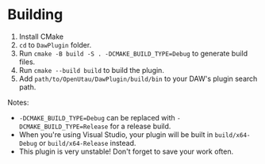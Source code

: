 # Building

1. Install CMake
2. `cd` to `DawPlugin` folder.
3. Run `cmake -B build -S . -DCMAKE_BUILD_TYPE=Debug` to generate build files.
4. Run `cmake --build build` to build the plugin.
5. Add `path/to/OpenUtau/DawPlugin/build/bin` to your DAW's plugin search path.

Notes:
- `-DCMAKE_BUILD_TYPE=Debug` can be replaced with `-DCMAKE_BUILD_TYPE=Release` for a release build.
- When you're using Visual Studio, your plugin will be built in `build/x64-Debug` or `build/x64-Release` instead.
- This plugin is very unstable! Don't forget to save your work often.
